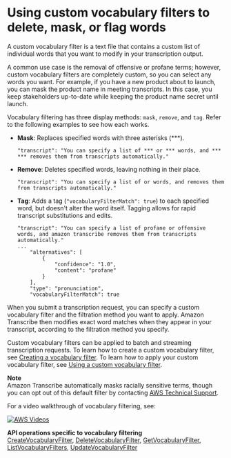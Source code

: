 # Using custom vocabulary filters to delete, mask, or flag words<a name="vocabulary-filtering"></a>

A custom vocabulary filter is a text file that contains a custom list of individual words that you want to modify in your transcription output\.

A common use case is the removal of offensive or profane terms; however, custom vocabulary filters are completely custom, so you can select any words you want\. For example, if you have a new product about to launch, you can mask the product name in meeting transcripts\. In this case, you keep stakeholders up\-to\-date while keeping the product name secret until launch\.

Vocabulary filtering has three display methods: `mask`, `remove`, and `tag`\. Refer to the following examples to see how each works\.
+ **Mask**: Replaces specified words with three asterisks \(\*\*\*\)\.

  ```
  "transcript": "You can specify a list of *** or *** words, and *** *** removes them from transcripts automatically."
  ```
+ **Remove**: Deletes specified words, leaving nothing in their place\.

  ```
  "transcript": "You can specify a list of or words, and removes them from transcripts automatically."
  ```
+ **Tag**: Adds a tag \(`"vocabularyFilterMatch": true`\) to each specified word, but doesn't alter the word itself\. Tagging allows for rapid transcript substitutions and edits\.

  ```
  "transcript": "You can specify a list of profane or offensive words, and amazon transcribe removes them from transcripts automatically."
  ...
      "alternatives": [
          {
              "confidence": "1.0",
              "content": "profane"
          }
      ],
      "type": "pronunciation",
      "vocabularyFilterMatch": true
  ```

When you submit a transcription request, you can specify a custom vocabulary filter and the filtration method you want to apply\. Amazon Transcribe then modifies exact word matches when they appear in your transcript, according to the filtration method you specify\.

Custom vocabulary filters can be applied to batch and streaming transcription requests\. To learn how to create a custom vocabulary filter, see [Creating a vocabulary filter](vocabulary-filter-create.md)\. To learn how to apply your custom vocabulary filter, see [Using a custom vocabulary filter](vocabulary-filter-using.md)\.

**Note**  
Amazon Transcribe automatically masks racially sensitive terms, though you can opt out of this default filter by contacting [AWS Technical Support](http://aws.amazon.com/contact-us/)\.

For a video walkthrough of vocabulary filtering, see:

[![AWS Videos](http://img.youtube.com/vi/https://www.youtube.com/embed/TcpSqbr0FnI/0.jpg)](http://www.youtube.com/watch?v=https://www.youtube.com/embed/TcpSqbr0FnI)

**API operations specific to vocabulary filtering**  
 [CreateVocabularyFilter](https://docs.aws.amazon.com/transcribe/latest/APIReference/API_CreateVocabularyFilter.html), [DeleteVocabularyFilter](https://docs.aws.amazon.com/transcribe/latest/APIReference/API_DeleteVocabularyFilter.html), [GetVocabularyFilter](https://docs.aws.amazon.com/transcribe/latest/APIReference/API_GetVocabularyFilter.html), [ListVocabularyFilters](https://docs.aws.amazon.com/transcribe/latest/APIReference/API_ListVocabularyFilters.html), [UpdateVocabularyFilter](https://docs.aws.amazon.com/transcribe/latest/APIReference/API_UpdateVocabularyFilter.html) 